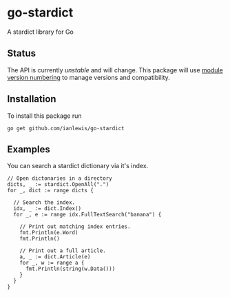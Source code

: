 # go-stardict

A stardict library for Go

## Status

The API is currently *unstable* and will change. This package will use [module
version numbering](https://golang.org/doc/modules/version-numbers) to manage
versions and compatibility.

## Installation

To install this package run

`go get github.com/ianlewis/go-stardict`

## Examples

You can search a stardict dictionary via it's index.

```golang
// Open dictonaries in a directory
dicts, _ := stardict.OpenAll(".")
for _, dict := range dicts {

  // Search the index.
  idx, _ := dict.Index()
  for _, e := range idx.FullTextSearch("banana") {

    // Print out matching index entries.
    fmt.Println(e.Word)
    fmt.Println()

    // Print out a full article.
    a, _ := dict.Article(e)
    for _, w := range a {
      fmt.Println(string(w.Data()))
    }
  }
}
```
